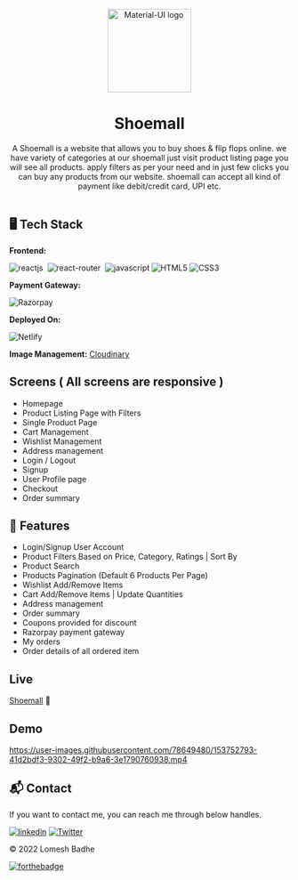 <p align="center">
  <a href="https://shoemall.netlify.app/" rel="noopener" target="_blank"><img width="150" src="https://res.cloudinary.com/dgwzpbj4k/image/upload/v1647240006/shoemall/logo_rhszkc.png" alt="Material-UI logo"></a></p>
</p>

<h1 align="center"><b>Shoemall</b></h1>

<div align="center">
A Shoemall is a website that allows you to buy shoes & flip flops online. we have variety of categories at our shoemall just visit product listing page you will see all products. apply filters as per your need and in just few clicks you can buy any products from our website. shoemall can accept all kind of payment like debit/credit card, UPI etc.
</div><br/>


## 🖥️ Tech Stack
**Frontend:**

![reactjs](https://img.shields.io/badge/React-20232A?style=for-the-badge&logo=react&logoColor=61DAFB)&nbsp;
![react-router](https://img.shields.io/badge/React_Router-CA4245?style=for-the-badge&logo=react-router&logoColor=white)&nbsp;
![javascript](https://img.shields.io/badge/JavaScript-323330?style=for-the-badge&logo=javascript&logoColor=F7DF1E)
![HTML5](https://img.shields.io/badge/html5-%23E34F26.svg?style=for-the-badge&logo=html5&logoColor=white)
![CSS3](https://img.shields.io/badge/css3-%231572B6.svg?style=for-the-badge&logo=css3&logoColor=white)


**Payment Gateway:**

![Razorpay](https://img.shields.io/badge/Razorpay-02042B?style=for-the-badge&logo=razorpay&logoColor=3395FF)

**Deployed On:**

![Netlify](https://img.shields.io/badge/netlify-%23000000.svg?style=for-the-badge&logo=netlify&logoColor=#00C7B7)

**Image Management:** [Cloudinary](https://cloudinary.com/)



## Screens ( All screens are responsive )
   - Homepage
   - Product Listing Page with Filters
   - Single Product Page
   - Cart Management
   - Wishlist Management
   - Address management
   - Login / Logout
   - Signup
   - User Profile page
   - Checkout
   - Order summary


## 🚀 Features
- Login/Signup User Account
- Product Filters Based on Price, Category, Ratings | Sort By
- Product Search
- Products Pagination (Default 6 Products Per Page)
- Wishlist Add/Remove Items
- Cart Add/Remove Items | Update Quantities
- Address management
- Order summary
- Coupons provided for discount
- Razorpay payment gateway
- My orders
- Order details of all ordered item


## Live
[Shoemall](https://shoemall.netlify.app/) 🚀


## Demo
https://user-images.githubusercontent.com/78649480/153752793-41d2bdf3-9302-49f2-b9a6-3e1790760938.mp4

<h2>📬 Contact</h2>

If you want to contact me, you can reach me through below handles.

[![linkedin](https://img.shields.io/badge/lomesshh-0077B5?style=for-the-badge&logo=linkedin&logoColor=white)](https://www.linkedin.com/in/lomesshh/)
[![Twitter](https://img.shields.io/badge/lomesshh-%231DA1F2.svg?style=for-the-badge&logo=Twitter&logoColor=white)](https://twitter.com/lomesshh)

© 2022 Lomesh Badhe


[![forthebadge](https://forthebadge.com/images/badges/built-with-love.svg)](https://forthebadge.com)

